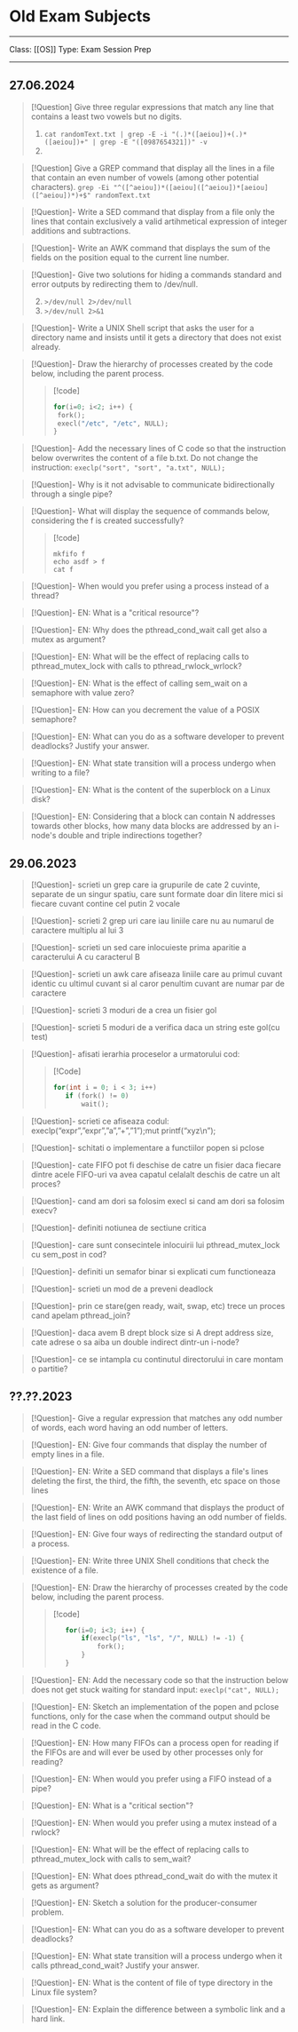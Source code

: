 # Old Exam Subjects
___
Class: [[OS]]
Type: Exam Session Prep
___
## 27.06.2024

>[!Question] Give three regular expressions that match any line that contains a least two vowels but no digits.
> 
>1. `cat randomText.txt | grep -E -i "(.)*([aeiou])+(.)*([aeiou])+" | grep -E "([0987654321])" -v`
>2. 

>[!Question] Give a GREP command that display all the lines in a file that contain an even number of vowels (among other potential characters).
> `grep -Ei "^([^aeiou])*([aeiou]([^aeiou])*[aeiou]([^aeiou])*)+$" randomText.txt`

>[!Question]- Write a SED command that display from a file only the lines that contain exclusively a valid artihmetical expression of integer additions and subtractions.

>[!Question]- Write an AWK command that displays the sum of the fields on the position equal to the current line number.

>[!Question]- Give two solutions for hiding a commands standard and error outputs by redirecting them to /dev/null.
> 
>2. `>/dev/null 2>/dev/null`
>3. `>/dev/null 2>&1` 

>[!Question]- Write a UNIX Shell script that asks the user for a directory name and insists until it gets a directory that does not exist already.

>[!Question]- Draw the hierarchy of processes created by the code below, including the parent process.
>>[!code]
>>```c
>>for(i=0; i<2; i++) {
>>	fork();
>>	execl("/etc", "/etc", NULL);
>>}
>>```
>

>[!Question]- Add the necessary lines of C code so that the instruction below overwrites the content of a file b.txt. Do not change the instruction: `execlp("sort", "sort", "a.txt", NULL);`
>

>[!Question]- Why is it not advisable to communicate bidirectionally through a single pipe?

>[!Question]- What will display the sequence of commands below, considering the f is created successfully?
>>[!code]
>>```
>>mkfifo f
>>echo asdf > f
>>cat f
>>```
>

>[!Question]- When would you prefer using a process instead of a thread?

>[!Question]- EN: What is a "critical resource"?

>[!Question]- EN: Why does the pthread_cond_wait call get also a mutex as argument?

>[!Question]- EN: What will be the effect of replacing calls to pthread_mutex_lock with calls to pthread_rwlock_wrlock?

>[!Question]- EN: What is the effect of calling sem_wait on a semaphore with value zero?

>[!Question]- EN: How can you decrement the value of a POSIX semaphore?

>[!Question]- EN: What can you do as a software developer to prevent deadlocks? Justify your answer.

>[!Question]- EN: What state transition will a process undergo when writing to a file?

>[!Question]- EN: What is the content of the superblock on a Linux disk?

>[!Question]- EN: Considering that a block can contain N addresses towards other blocks, how many data blocks are addressed by an i-node's double and triple indirections together?

## 29.06.2023

>[!Question]- scrieti un grep care ia grupurile de cate 2 cuvinte, separate de un singur spatiu, care sunt formate doar din litere mici si fiecare cuvant contine cel putin 2 vocale

>[!Question]- scrieti 2 grep uri care iau liniile care nu au numarul de caractere multiplu al lui 3

>[!Question]- scrieti un sed care inlocuieste prima aparitie a caracterului A cu caracterul B

>[!Question]- scrieti un awk care afiseaza liniile care au primul cuvant identic cu ultimul cuvant si al caror penultim cuvant are numar par de caractere

>[!Question]- scrieti 3 moduri de a crea un fisier gol

>[!Question]- scrieti 5 moduri de a verifica daca un string este gol(cu test)

>[!Question]- afisati ierarhia proceselor a urmatorului cod:
>>[!Code]
>>```c
>>for(int i = 0; i < 3; i++)
>>    if (fork() != 0)
>>        wait();
>>```

>[!Question]-  scrieti ce afiseaza codul:
execlp(“expr”,”expr”,”a”,”+”,”1”);mut
printf(“xyz\n”);

>[!Question]- schitati o implementare a functiilor popen si pclose

>[!Question]- cate FIFO pot fi deschise de catre un fisier daca fiecare dintre acele FIFO-uri va avea capatul celalalt deschis de catre un alt proces?

>[!Question]- cand am dori sa folosim execl si cand am dori sa folosim execv?

>[!Question]- definiti notiunea de sectiune critica

>[!Question]- care sunt consecintele inlocuirii lui pthread_mutex_lock cu sem_post in cod?

>[!Question]- definiti un semafor binar si explicati cum functioneaza

>[!Question]- scrieti un mod de a preveni deadlock

>[!Question]- prin ce stare(gen ready, wait, swap, etc) trece un proces cand apelam pthread_join?

>[!Question]- daca avem B drept block size si A drept address size, cate adrese o sa aiba un double indirect dintr-un i-node?

>[!Question]- ce se intampla cu continutul directorului in care montam o partitie?

## ??.??.2023

>[!Question]- Give a regular expression that matches any odd number of words, each word having an odd number of letters.

>[!Question]- EN: Give four commands that display the number of empty lines in a file.

>[!Question]-  EN: Write a SED command that displays a file's lines deleting the first, the third, the fifth, the seventh, etc space on those lines

>[!Question]-  EN: Write an AWK command that displays the product of the last field of lines on odd positions having an odd number of fields.

>[!Question]- EN: Give four ways of redirecting the standard output of a process.

>[!Question]- EN: Write three UNIX Shell conditions that check the existence of a file.

>[!Question]-  EN: Draw the hierarchy of processes created by the code below, including the parent process.
>>[!code]
>>```c
>>    for(i=0; i<3; i++) {
>>        if(execlp("ls", "ls", "/", NULL) != -1) {
>>            fork();
>>        }
>>    }
>>```
>

>[!Question]- EN: Add the necessary code so that the instruction below does not get stuck waiting for standard input: `execlp("cat", NULL);`

>[!Question]-  EN: Sketch an implementation of the popen and pclose functions, only for the case when the command output should be read in the C code.

>[!Question]- EN: How many FIFOs can a process open for reading if the FIFOs are and will ever be used by other processes only for reading?

>[!Question]- EN: When would you prefer using a FIFO instead of a pipe?

>[!Question]- EN: What is a "critical section"?

>[!Question]- EN: When would you prefer using a mutex instead of a rwlock?

>[!Question]-  EN: What will be the effect of replacing calls to pthread_mutex_lock with calls to sem_wait?

>[!Question]-  EN: What does pthread_cond_wait do with the mutex it gets as argument?

>[!Question]- EN: Sketch a solution for the producer-consumer problem.

>[!Question]- EN: What can you do as a software developer to prevent deadlocks?

>[!Question]- EN: What state transition will a process undergo when it calls pthread_cond_wait? Justify your answer.

>[!Question]- EN: What is the content of file of type directory in the Linux file system?

>[!Question]-  EN: Explain the difference between a symbolic link and a hard link.


